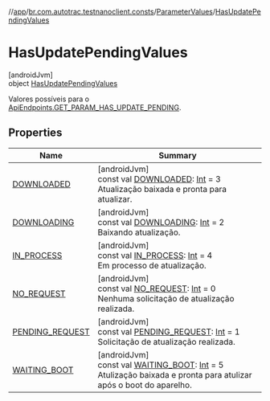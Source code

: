 //[app](../../../../index.md)/[br.com.autotrac.testnanoclient.consts](../../index.md)/[ParameterValues](../index.md)/[HasUpdatePendingValues](index.md)

# HasUpdatePendingValues

[androidJvm]\
object [HasUpdatePendingValues](index.md)

Valores possíveis para o [ApiEndpoints.GET_PARAM_HAS_UPDATE_PENDING](../../-api-endpoints/-companion/-g-e-t_-p-a-r-a-m_-h-a-s_-u-p-d-a-t-e_-p-e-n-d-i-n-g.md).

## Properties

| Name | Summary |
|---|---|
| [DOWNLOADED](-d-o-w-n-l-o-a-d-e-d.md) | [androidJvm]<br>const val [DOWNLOADED](-d-o-w-n-l-o-a-d-e-d.md): [Int](https://kotlinlang.org/api/latest/jvm/stdlib/kotlin/-int/index.html) = 3<br>Atualização baixada e pronta para atualizar. |
| [DOWNLOADING](-d-o-w-n-l-o-a-d-i-n-g.md) | [androidJvm]<br>const val [DOWNLOADING](-d-o-w-n-l-o-a-d-i-n-g.md): [Int](https://kotlinlang.org/api/latest/jvm/stdlib/kotlin/-int/index.html) = 2<br>Baixando atualização. |
| [IN_PROCESS](-i-n_-p-r-o-c-e-s-s.md) | [androidJvm]<br>const val [IN_PROCESS](-i-n_-p-r-o-c-e-s-s.md): [Int](https://kotlinlang.org/api/latest/jvm/stdlib/kotlin/-int/index.html) = 4<br>Em processo de atualização. |
| [NO_REQUEST](-n-o_-r-e-q-u-e-s-t.md) | [androidJvm]<br>const val [NO_REQUEST](-n-o_-r-e-q-u-e-s-t.md): [Int](https://kotlinlang.org/api/latest/jvm/stdlib/kotlin/-int/index.html) = 0<br>Nenhuma solicitação de atualização realizada. |
| [PENDING_REQUEST](-p-e-n-d-i-n-g_-r-e-q-u-e-s-t.md) | [androidJvm]<br>const val [PENDING_REQUEST](-p-e-n-d-i-n-g_-r-e-q-u-e-s-t.md): [Int](https://kotlinlang.org/api/latest/jvm/stdlib/kotlin/-int/index.html) = 1<br>Solicitação de atualização realizada. |
| [WAITING_BOOT](-w-a-i-t-i-n-g_-b-o-o-t.md) | [androidJvm]<br>const val [WAITING_BOOT](-w-a-i-t-i-n-g_-b-o-o-t.md): [Int](https://kotlinlang.org/api/latest/jvm/stdlib/kotlin/-int/index.html) = 5<br>Atulização baixada e pronta para atulizar após o boot do aparelho. |
